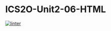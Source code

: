 # ICS2O-Unit2-06-HTML
[![linter](https://github.com/Alvin-Ding11/ICS2O-Unit2-06-HTML/workflows/linter/badge.svg)](https://github.com/marketplace/actions/super-linter)
